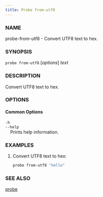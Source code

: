 ```yaml
---
title: Probe from-utf8
---
```


### NAME

probe-from-utf8 - Convert UTF8 text to hex.

### SYNOPSIS

`probe from-utf8` [*options*] _text_

### DESCRIPTION

Convert UTF8 text to hex.

### OPTIONS

#### Common Options

`-h`  
`--help`  
&nbsp;&nbsp;&nbsp;&nbsp;Prints help information.

### EXAMPLES

1. Convert UTF8 text to hex:
   ```sh
   probe from-utf8 "hello"
   ```

### SEE ALSO

[probe](./probe.md)
